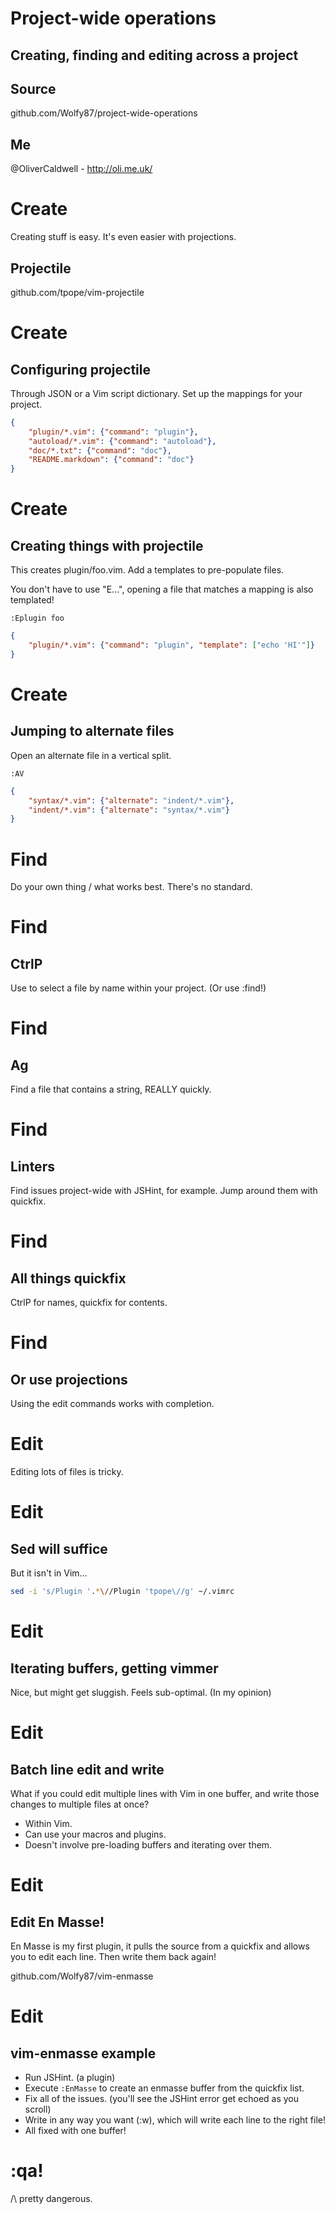 # Project-wide operations

## Creating, finding and editing across a project

## Source

github.com/Wolfy87/project-wide-operations

## Me

@OliverCaldwell - http://oli.me.uk/


# Create

Creating stuff is easy. It's even easier with projections.

## Projectile

github.com/tpope/vim-projectile


# Create

## Configuring projectile

Through JSON or a Vim script dictionary. Set up the mappings for your project.

```json
{
	"plugin/*.vim": {"command": "plugin"},
	"autoload/*.vim": {"command": "autoload"},
	"doc/*.txt": {"command": "doc"},
	"README.markdown": {"command": "doc"}
}
```


# Create

## Creating things with projectile

This creates plugin/foo.vim. Add a templates to pre-populate files.

You don't have to use "E...", opening a file that matches a mapping is also templated!

```vim
:Eplugin foo
```

```json
{
	"plugin/*.vim": {"command": "plugin", "template": ["echo 'HI'"]}
}
```


# Create

## Jumping to alternate files

Open an alternate file in a vertical split.

```vim
:AV
```

```json
{
	"syntax/*.vim": {"alternate": "indent/*.vim"},
	"indent/*.vim": {"alternate": "syntax/*.vim"}
}
```


# Find

Do your own thing / what works best. There's no standard.


# Find

## CtrlP

Use to select a file by name within your project. (Or use :find!)


# Find

## Ag

Find a file that contains a string, REALLY quickly.


# Find

## Linters

Find issues project-wide with JSHint, for example. Jump around them with quickfix.


# Find

## All things quickfix

CtrlP for names, quickfix for contents.


# Find

## Or use projections

Using the edit commands works with completion.


# Edit

Editing lots of files is tricky.


# Edit

## Sed will suffice

But it isn't in Vim...

```sh
sed -i 's/Plugin '.*\//Plugin 'tpope\//g' ~/.vimrc
```


# Edit

## Iterating buffers, getting vimmer

Nice, but might get sluggish. Feels sub-optimal. (In my opinion)


# Edit

## Batch line edit and write

What if you could edit multiple lines with Vim in one buffer, and write those changes to multiple files at once?

 * Within Vim.
 * Can use your macros and plugins.
 * Doesn't involve pre-loading buffers and iterating over them.


# Edit

## Edit En Masse!

En Masse is my first plugin, it pulls the source from a quickfix and allows you to edit each line. Then write them back again!

github.com/Wolfy87/vim-enmasse


# Edit

## vim-enmasse example

 * Run JSHint. (a plugin)
 * Execute `:EnMasse` to create an enmasse buffer from the quickfix list.
 * Fix all of the issues. (you'll see the JSHint error get echoed as you scroll)
 * Write in any way you want (:w), which will write each line to the right file!
 * All fixed with one buffer!


# :qa!

/\ pretty dangerous.